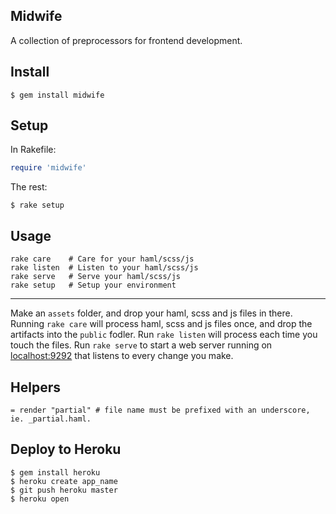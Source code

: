 ## Midwife
A collection of preprocessors for frontend development.

## Install

    $ gem install midwife

## Setup

In Rakefile:

```ruby
require 'midwife'
```

The rest:

    $ rake setup

## Usage

    rake care    # Care for your haml/scss/js
    rake listen  # Listen to your haml/scss/js
    rake serve   # Serve your haml/scss/js
    rake setup   # Setup your environment

---

Make an `assets` folder, and drop your haml, scss and js files in there. Running `rake care` will process haml, scss and js files once, and drop the artifacts into the `public` fodler. Run `rake listen` will process each time you touch the files. Run `rake serve` to start a web server running on [localhost:9292](http://localhost:9292) that listens to every change you make.

## Helpers

```haml
= render "partial" # file name must be prefixed with an underscore, ie. _partial.haml.
```

## Deploy to Heroku

    $ gem install heroku
    $ heroku create app_name
    $ git push heroku master
    $ heroku open
